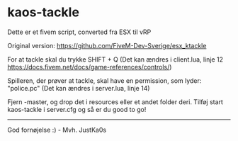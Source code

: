# kaos-tackle
Dette er et fivem script, converted fra ESX til vRP

Original version: https://github.com/FiveM-Dev-Sverige/esx_ktackle

For at tackle skal du trykke SHIFT + Q (Det kan ændres i client.lua, linje 12 https://docs.fivem.net/docs/game-references/controls/)

Spilleren, der prøver at tackle, skal have en permission, som lyder: "police.pc" (Det kan ændres i server.lua, linje 14)

Fjern -master, og drop det i resources eller et andet folder deri. Tilføj start kaos-tackle i server.cfg og så er du good to go!

----------------
God fornøjelse :) - Mvh. JustKa0s


